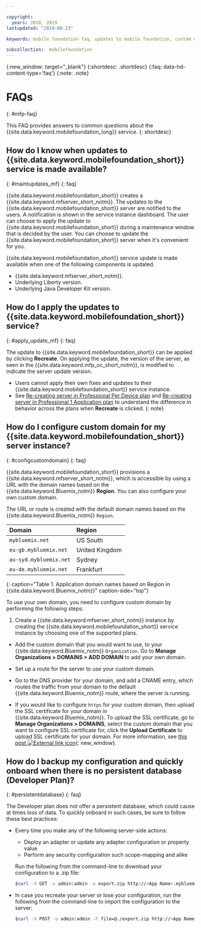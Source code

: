 ```yaml
---

copyright:
  years: 2018, 2019
lastupdated: "2019-08-23"

keywords: mobile foundation faq, updates to mobile foundation, custom domain

subcollection:  mobilefoundation
---
```


{:new_window: target="_blank"}
{:shortdesc: .shortdesc}
{:faq: data-hd-content-type='faq'}
{:note: .note}

# FAQs
{: #mfp-faq}

This FAQ provides answers to common questions about the {{site.data.keyword.mobilefoundation_long}} service.
{: shortdesc}

## How do I know when updates to {{site.data.keyword.mobilefoundation_short}} service is made available?
{: #maintupdates_mf}
{: faq}

{{site.data.keyword.mobilefoundation_short}} creates a {{site.data.keyword.mfserver_short_notm}}. The updates to the {{site.data.keyword.mobilefoundation_short}} server are notified to the users. A notification is shown in the service instance dashboard. The user can choose to apply the update to {{site.data.keyword.mobilefoundation_short}} during a maintenance window that is decided by the user. You can choose to update the {{site.data.keyword.mobilefoundation_short}} server when it's convenient for you.

{{site.data.keyword.mobilefoundation_short}} service update is made available when one of the following components is updated.

* {{site.data.keyword.mfserver_short_notm}}.
* Underlying Liberty version.
* Underlying Java Developer Kit version.

## How do I apply the updates to {{site.data.keyword.mobilefoundation_short}} service?
{: #apply_update_mf}
{: faq}

The update to {{site.data.keyword.mobilefoundation_short}} can be applied by clicking **Recreate**.
On applying the update, the version of the server, as seen in the {{site.data.keyword.mfp_oc_short_notm}}, is modified to indicate the server update version.

* Users cannot apply their own fixes and updates to their {{site.data.keyword.mobilefoundation_short}} service instance.
* See [Re-creating server in Professional Per Device plan](/docs/services/mobilefoundation?topic=mobilefoundation-using_mobilefoundation_p5#recreate_mobilefoundation_p5) and [Re-creating server in Professional 1 Application plan](/docs/services/mobilefoundation?topic=mobilefoundation-using_mobilefoundation_p2#recreate_mobilefoundation_p2) to understand the difference in behavior across the plans  when **Recreate** is clicked.
{: note}

## How do I configure custom domain for my {{site.data.keyword.mobilefoundation_short}} server instance?
{: #configcustomdomain}
{: faq}

{{site.data.keyword.mobilefoundation_short}} provisions a {{site.data.keyword.mfserver_short_notm}}, which is accessible by using a URL with the  domain names based on the {{site.data.keyword.Bluemix_notm}} **Region**. You can also configure your own custom domain.

The URL or route is created with the default domain names based on the {{site.data.keyword.Bluemix_notm}} `Region`.

  |Domain |  Region  |    
  |:----- | :----- |    
  |`mybluemix.net` | US South |    
  |`eu-gb.mybluemix.net` | United Kingdom  |
  |`au-syd.mybluemix.net` | Sydney  |   
  |`eu-de.mybluemix.net` | Frankfurt |   
  {: caption="Table 1. Application domain names based on Region in {{site.data.keyword.Bluemix_notm}}" caption-side="top"}

To use your own domain, you need to configure custom domain by performing the following steps:

1.	Create a {{site.data.keyword.mfserver_short_notm}} instance  by creating the {{site.data.keyword.mobilefoundation_short}} service instance by choosing one of the supported plans.

+ Add the custom domain that you would want to use, to your {{site.data.keyword.Bluemix_notm}} `Organization`. Go to **Manage Organizations > DOMAINS > ADD DOMAIN** to add your own domain.

+ Set up a route for the server to use your custom domain.

+ Go to the DNS provider for your domain, and add a CNAME entry, which routes the traffic from your domain to the default {{site.data.keyword.Bluemix_notm}} route, where the server is running.

+ If you would like to configure `https` for your custom domain, then upload the SSL certificate for your domain in {{site.data.keyword.Bluemix_notm}}. To upload the SSL certificate, go to **Manage Organizations > DOMAINS**, select the custom domain that you want to configure SSL certificate for, click the **Upload Certificate** to upload SSL certificate for your domain. For more information, see [this post ![External link icon](../../icons/launch-glyph.svg "External link icon")](https://www.ibm.com/cloud/blog/ssl-certificates-bluemix-custom-domains){: new_window}.

## How do I backup my configuration and quickly onboard when there is no persistent database (Developer Plan)?
{: #persistentdatabase}
{: faq}

The Developer plan does not offer a persistent database, which could cause at times loss of data. To quickly onboard in such cases, be sure to follow these best practices:

* Every time you make any of the following server-side actions:
    * Deploy an adapter or update any adapter configuration or property value
    * Perform any security configuration such scope-mapping and alike

    Run the following from the command-line to download your configuration to a .zip file:

  ```bash
  $curl -X GET -u admin:admin -o export.zip http://<App Name>.mybluemix.net/mfpadmin/management-apis/2.0/runtimes/mfp/export/all
  ```

* In case you recreate your server or lose your configuration, run the following from the command-line to import the configuration to the server:

  ```bash
  $curl -X POST -u admin:admin -F file=@./export.zip http://<App Name>.mybluemix.net/mfpadmin/management-apis/2.0/runtimes/mfp/deploy/multi
  ```

